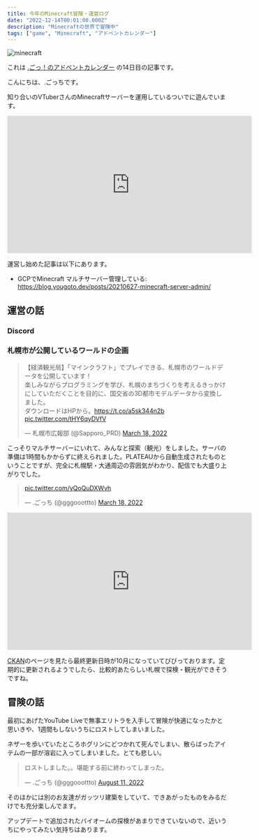 ```yaml
---
title: 今年のMinecraft冒険・運営ログ
date: "2022-12-14T00:01:00.000Z"
description: "Minecraftの世界で冒険中"
tags: ["game", "Minecraft", "アドベントカレンダー"]
---
```


![minecraft](/assets/images/posts/20221214-playing-minecraft/minecraft.png)

これは [.ごっ！のアドベントカレンダー](https://adventar.org/calendars/8199) の14日目の記事です。

こんにちは、.ごっちです。

知り合いのVTuberさんのMinecraftサーバーを運用しているついでに遊んでいます。

<iframe width="560" height="315" src="https://www.youtube.com/embed/1s-17rX5zPM" title="YouTube video player" frameborder="0" allow="accelerometer; autoplay; clipboard-write; encrypted-media; gyroscope; picture-in-picture" allowfullscreen></iframe>

運営し始めた記事は以下にあります。

- GCPでMinecraft マルチサーバー管理している: https://blog.yougoto.dev/posts/20210627-minecraft-server-admin/

## 運営の話

### Discord

### 札幌市が公開しているワールドの企画

<blockquote class="twitter-tweet"><p lang="ja" dir="ltr">【経済観光局】「マインクラフト」でプレイできる、札幌市のワールドデータを公開しています！<br>楽しみながらプログラミングを学び、札幌のまちづくりを考えるきっかけにしていただくことを目的に、国交省の3D都市モデルデータから変換しました。<br>ダウンロードはHPから。<a href="https://t.co/a5sk344n2b">https://t.co/a5sk344n2b</a> <a href="https://t.co/tHY6qyDVfV">pic.twitter.com/tHY6qyDVfV</a></p>&mdash; 札幌市広報部 (@Sapporo_PRD) <a href="https://twitter.com/Sapporo_PRD/status/1504653826732662792?ref_src=twsrc%5Etfw">March 18, 2022</a></blockquote>

こっそりマルチサーバーにいれて、みんなと探索（観光）をしました。サーバの準備は1時間もかからずに終えられました。PLATEAUから自動生成されたものということですが、完全に札幌駅・大通周辺の雰囲気がわかり、配信でも大盛り上がりでした。

<blockquote class="twitter-tweet"><p lang="zxx" dir="ltr"><a href="https://t.co/yQoQuDXWvh">pic.twitter.com/yQoQuDXWvh</a></p>&mdash; .ごっち (@gggooottto) <a href="https://twitter.com/gggooottto/status/1504773773769256967?ref_src=twsrc%5Etfw">March 18, 2022</a></blockquote>

<iframe width="560" height="315" src="https://www.youtube.com/embed/Mkp1KY0gy80" title="YouTube video player" frameborder="0" allow="accelerometer; autoplay; clipboard-write; encrypted-media; gyroscope; picture-in-picture" allowfullscreen></iframe>

[CKAN](https://ckan.pf-sapporo.jp/dataset/minecraft)のページを見たら最終更新日時が10月になっていてびびっております。定期的に更新されるようでしたら、比較的あたらしい札幌で探検・観光ができそうですね。

## 冒険の話

最初にあげたYouTube Liveで無事エリトラを入手して冒険が快適になったかと思いきや、1週間もしないうちにロストしてしまいました。

ネザーを歩いていたところホグリンにどつかれて死んでしまい、散らばったアイテムの一部が溶岩に入ってしまいました。とても悲しい。

<blockquote class="twitter-tweet"><p lang="ja" dir="ltr">ロストしました。。堪能する前に終わってしまった。</p>&mdash; .ごっち (@gggooottto) <a href="https://twitter.com/gggooottto/status/1557716562198802432?ref_src=twsrc%5Etfw">August 11, 2022</a></blockquote>

そのほかには別のお友達がガッツリ建築をしていて、できあがったものをみるだけでも充分楽しんでます。

アップデートで追加されたバイオームの探検があまりできていないので、近いうちにやってみたい気持ちはあります。
